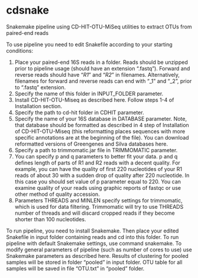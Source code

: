 # cdsnake
Snakemake pipeline using CD-HIT-OTU-MiSeq utilities to extract OTUs from paired-end reads

To use pipeline you need to edit Snakefile according to your starting conditions:

1.	Place your paired-end 16S reads in a folder. Reads should be unzipped prior to pipeline usage (should have an extension “.fastq”). Forward and reverse reads should have “_R1_” and “_R2_” in filenames. Alternatively, filenames for forward and reverse reads can end with “_1” and “_2”, prior to “.fastq” extension.
2.	Specify the name of this folder in INPUT_FOLDER parameter.
3.	Install CD-HIT-OTU-Miseq as described here. Follow steps 1-4 of Installation section.
4.	Specify the path to cd-hit folder in CDHIT parameter.
5.	Specify the name of your 16S database in DATABASE parameter. Note, that database should be formatted as described in 4 step of Installation of CD-HIT-OTU-Miseq (this reformatting places sequences with more specific annotations are at the beginning of the file). You can download reformatted versions of Greengenes and Silva databases here.
6.	Specify a path to trimmomatic.jar file in TRIMMOMATIC parameter.
7.	You can specify p and q parameters to better fit your data. p and q defines length of parts of R1 and R2 reads with a decent quality. For example, you can have the quality of first 220 nucleotides of your R1 reads of about 30 with a sudden drop of quality after 220 nucleotide. In this case you should set value of p parameter equal to 220. You can examine quality of your reads using graphic reports of fastqc or use other method of quality accession. 
8.	Parameters THREADS and MINLEN specify settings for trimmomatic, which is used for data filtering. Trimmomatic will try to use THREADS number of threads and will discard cropped reads if they become shorter than 100 nucleotides.

To run pipeline, you need to install Snakemake. Then place your edited Snakefile in input folder containing reads and cd into this folder. To run pipeline with default Snakemake settings, use command snakemake. To modify general parameters of pipeline (such as number of cores to use) use Snakemake parameters as described here.
Results of clustering for pooled samples will be stored in folder “pooled” in input folder. OTU table for all samples will be saved in file “OTU.txt” in “pooled” folder.
